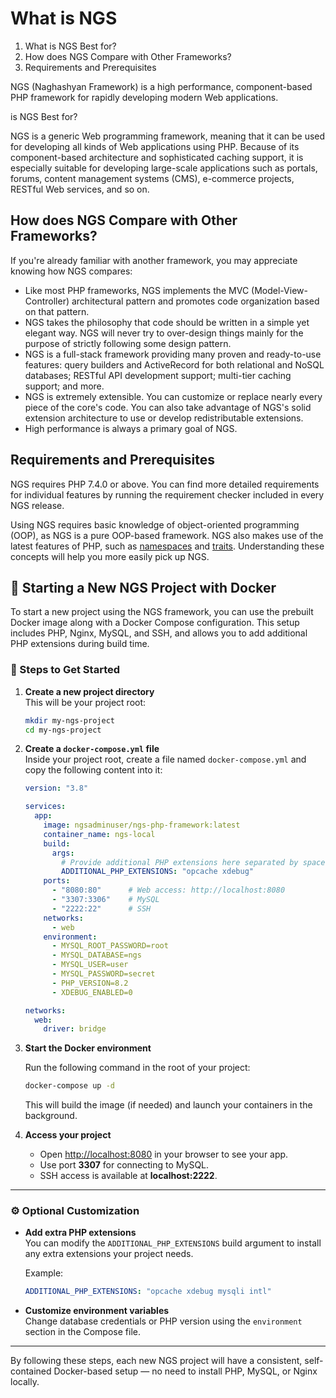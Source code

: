# What is NGS

1.  What is NGS Best for?
2.  How does NGS Compare with Other Frameworks?
3.  Requirements and Prerequisites

NGS (Naghashyan Framework) is a high performance, component-based PHP framework for rapidly developing modern Web applications. 

is NGS Best for?

NGS is a generic Web programming framework, meaning that it can be used for developing all kinds of Web applications using PHP. Because of its component-based architecture and sophisticated caching support, it is especially suitable for developing large-scale applications such as portals, forums, content management systems (CMS), e-commerce projects, RESTful Web services, and so on.

## How does NGS Compare with Other Frameworks?

If you're already familiar with another framework, you may appreciate knowing how NGS compares:

*   Like most PHP frameworks, NGS implements the MVC (Model-View-Controller) architectural pattern and promotes code organization based on that pattern.
*   NGS takes the philosophy that code should be written in a simple yet elegant way. NGS will never try to over-design things mainly for the purpose of strictly following some design pattern.
*   NGS is a full-stack framework providing many proven and ready-to-use features: query builders and ActiveRecord for both relational and NoSQL databases; RESTful API development support; multi-tier caching support; and more.
*   NGS is extremely extensible. You can customize or replace nearly every piece of the core's code. You can also take advantage of NGS's solid extension architecture to use or develop redistributable extensions.
*   High performance is always a primary goal of NGS.

## Requirements and Prerequisites 

NGS requires PHP 7.4.0 or above. You can find more detailed requirements for individual features by running the requirement checker included in every NGS release.

Using NGS requires basic knowledge of object-oriented programming (OOP), as NGS is a pure OOP-based framework. NGS also makes use of the latest features of PHP, such as [namespaces](http://www.php.net/manual/en/language.namespaces.php) and [traits](http://www.php.net/manual/en/language.oop5.traits.php). Understanding these concepts will help you more easily pick up NGS.

## 🚀 Starting a New NGS Project with Docker

To start a new project using the NGS framework, you can use the prebuilt Docker image along with a Docker Compose configuration. This setup includes PHP, Nginx, MySQL, and SSH, and allows you to add additional PHP extensions during build time.

### 📄 Steps to Get Started

1. **Create a new project directory**  
   This will be your project root:

   ```bash
   mkdir my-ngs-project
   cd my-ngs-project
   ```

2. **Create a `docker-compose.yml` file**  
   Inside your project root, create a file named `docker-compose.yml` and copy the following content into it:

   ```yaml
   version: "3.8"

   services:
     app:
       image: ngsadminuser/ngs-php-framework:latest
       container_name: ngs-local
       build:
         args:
           # Provide additional PHP extensions here separated by spaces.
           ADDITIONAL_PHP_EXTENSIONS: "opcache xdebug"
       ports:
         - "8080:80"      # Web access: http://localhost:8080
         - "3307:3306"    # MySQL
         - "2222:22"      # SSH
       networks:
         - web
       environment:
         - MYSQL_ROOT_PASSWORD=root
         - MYSQL_DATABASE=ngs
         - MYSQL_USER=user
         - MYSQL_PASSWORD=secret
         - PHP_VERSION=8.2
         - XDEBUG_ENABLED=0

   networks:
     web:
       driver: bridge
   ```

3. **Start the Docker environment**

   Run the following command in the root of your project:

   ```bash
   docker-compose up -d
   ```

   This will build the image (if needed) and launch your containers in the background.

4. **Access your project**

    - Open [http://localhost:8080](http://localhost:8080) in your browser to see your app.
    - Use port **3307** for connecting to MySQL.
    - SSH access is available at **localhost:2222**.

---

### ⚙️ Optional Customization

- **Add extra PHP extensions**  
  You can modify the `ADDITIONAL_PHP_EXTENSIONS` build argument to install any extra extensions your project needs.

  Example:

  ```yaml
  ADDITIONAL_PHP_EXTENSIONS: "opcache xdebug mysqli intl"
  ```

- **Customize environment variables**  
  Change database credentials or PHP version using the `environment` section in the Compose file.

---

By following these steps, each new NGS project will have a consistent, self-contained Docker-based setup — no need to install PHP, MySQL, or Nginx locally.
